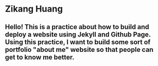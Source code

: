 # Zikang Huang

## Hello! This is a practice about how to build and deploy a website using Jekyll and Github Page. Using this practice, I want to build some sort of portfolio "about me" website so that people can get to know me better.
